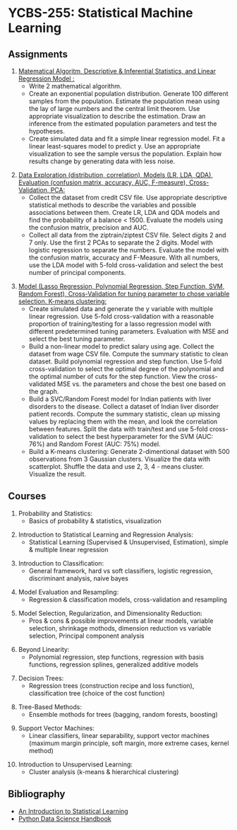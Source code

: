 # YCBS-255: Statistical Machine Learning


## Assignments
1. [Matematical Algoritm, Descriptive & Inferential Statistics, and Linear Regression Model :](https://github.com/MNLepage08/YCBS-255/blob/main/Assignment01_(MNL).ipynb)
   - Write 2 mathematical algorithm.
   - Create an exponential population distribution. Generate 100 different samples from the population. Estimate the population mean using the lay of large numbers and the central limit theorem. Use appropriate visualization to describe the estimation. Draw an inference from the estimated population parameters and test the hypotheses.
   - Create simulated data and fit a simple linear regression model. Fit a linear least-squares model to predict y. Use an appropriate visualization to see the sample versus the population. Explain how results change by generating data with less noise.<p>
2. [Data Exploration (distribution, correlation), Models (LR, LDA, QDA), Evaluation (confusion matrix, accuracy, AUC, F-measure), Cross-Validation, PCA:](https://github.com/MNLepage08/YCBS-255/blob/main/Assignment02_(MNL).ipynb)
   - Collect the dataset from credit CSV file. Use appropriate descriptive statistical methods to describe the variables and possible associations between them. Create LR, LDA and QDA models and find the probability of a balance < 1500. Evaluate the models using the confusion matrix, precision and AUC.
   - Collect all data from the ziptrain/ziptest CSV file. Select digits 2 and 7 only. Use the first 2 PCAs to separate the 2 digits. Model with logistic regression to separate the numbers. Evaluate the model with the confusion matrix, accuracy and F-Measure. With all numbers, use the LDA model with 5-fold cross-validation and select the best number of principal components.<p>
3. [Model (Lasso Regression, Polynomial Regression, Step Function, SVM, Random Forest), Cross-Validation for tuning parameter to chose variable selection. K-means clustering:](https://github.com/MNLepage08/YCBS-255/blob/main/Assignment03_(MNL)_v2.ipynb)
   - Create simulated data and generate the y variable with multiple linear regression. Use 5-fold cross-validation with a reasonable proportion of training/testing for a lasso regression model with different predetermined tuning parameters. Evaluation with MSE and select the best tuning parameter.
   - Build a non-linear model to predict salary using age. Collect the dataset from wage CSV file. Compute the summary statistic to clean dataset. Build polynomial regression and step function. Use 5-fold cross-validation to select the optimal degree of the polynomial and the optimal number of cuts for the step function. View the cross-validated MSE vs. the parameters and chose the best one based on the graph.
   - Build a SVC/Random Forest model for Indian patients with liver disorders to the disease. Collect a dataset of Indian liver disorder patient records. Compute the summary statistic, clean up missing values by replacing them with the mean, and look the correlation between features. Split the data with train/test and use 5-fold cross-validation to select the best hyperparameter for the SVM (AUC: 76%) and Random Forest (AUC: 75%) model.
   - Build a K-means clustering: Generate 2-dimentional dataset with 500 observations from 3 Gaussian clusters. Visualize the data with scatterplot. Shuffle the data and use 2, 3, 4 - means cluster. Visualize the result.



## Courses

1. Probability and Statistics:
   - Basics of probability & statistics, visualization<p>
2. Introduction to Statistical Learning and Regression Analysis:
   - Statistical Learning (Supervised & Unsupervised, Estimation), simple & multiple linear regression<p>
3. Introduction to Classification: 
   - General framework, hard vs soft classifiers, logistic regression, discriminant analysis, naive bayes<p>
4. Model Evaluation and Resampling:
   - Regression & classification models, cross-validation and resampling<p>
5. Model Selection, Regularization, and Dimensionality Reduction:
   - Pros & cons & possible improvements at linear models, variable selection, shrinkage mothods, dimension reduction vs variable selection, Principal component analysis<p>
6. Beyond Linearity:
   - Polynomial regression, step functions, regression with basis functions, regression splines, generalized additive models<p>
7. Decision Trees:
   - Regression trees (construction recipe and loss function), classification tree (choice of the cost function)<p>
8. Tree-Based Methods:
   - Ensemble mothods for trees (bagging, random forests, boosting)<p>
9. Support Vector Machines:
   - Linear classifiers, linear separability, support vector machines (maximum margin principle, soft margin, more extreme cases, kernel method)<p>
10. Introduction to Unsupervised Learning:
    - Cluster analysis (k-means & hierarchical clustering)

## Bibliography
* [An Introduction to Statistical Learning](https://hastie.su.domains/ISLR2/ISLRv2_website.pdf)
* [Python Data Science Handbook](https://jakevdp.github.io/PythonDataScienceHandbook/)

